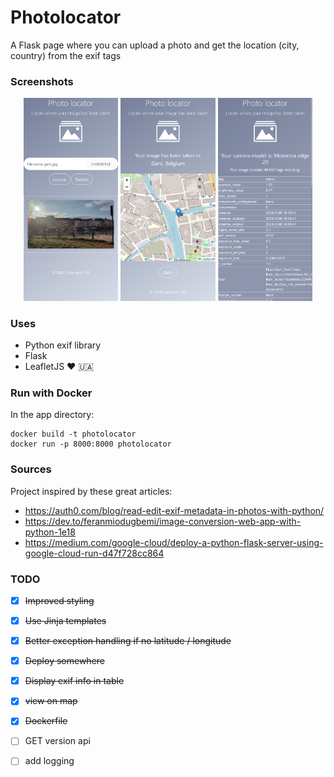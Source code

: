 # Photolocator

A Flask page where you can upload a photo and get the location (city, country) from the exif tags

### Screenshots

<p align="center">
  <img src="screenshots/screenshot1.png" alt="home" width="30%"/>
  <img src="screenshots/screenshot2.png" alt="locate" width="30%"/>
  <img src="screenshots/screenshot3.png" alt="details" width="30%"/>
</p>

### Uses

* Python exif library
* Flask
* LeafletJS :heart: 🇺🇦

### Run with Docker

In the app directory:

    docker build -t photolocator
    docker run -p 8000:8000 photolocator

### Sources

Project inspired by these great articles: 

* https://auth0.com/blog/read-edit-exif-metadata-in-photos-with-python/
* https://dev.to/feranmiodugbemi/image-conversion-web-app-with-python-1e18
* https://medium.com/google-cloud/deploy-a-python-flask-server-using-google-cloud-run-d47f728cc864


### TODO
- [x] ~~Improved styling~~
- [x] ~~Use Jinja templates~~
- [x] ~~Better exception handling if no latitude / longitude~~
- [X] ~~Deploy somewhere~~
- [x] ~~Display exif info in table~~
- [X] ~~view on map~~
- [X] ~~Dockerfile~~
- [ ] GET version api
- [ ] add logging



